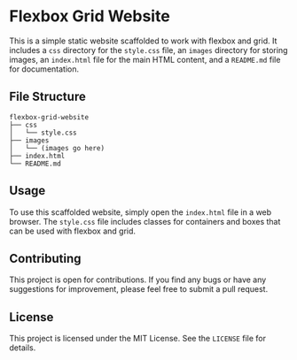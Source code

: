# Flexbox Grid Website

This is a simple static website scaffolded to work with flexbox and grid. It includes a `css` directory for the `style.css` file, an `images` directory for storing images, an `index.html` file for the main HTML content, and a `README.md` file for documentation.

## File Structure

```
flexbox-grid-website
├── css
│   └── style.css
├── images
│   └── (images go here)
├── index.html
└── README.md
```

## Usage

To use this scaffolded website, simply open the `index.html` file in a web browser. The `style.css` file includes classes for containers and boxes that can be used with flexbox and grid.

## Contributing

This project is open for contributions. If you find any bugs or have any suggestions for improvement, please feel free to submit a pull request.

## License

This project is licensed under the MIT License. See the `LICENSE` file for details.